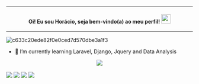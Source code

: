 <hr>
<h4 align="center">
Oi! Eu sou Horácio, seja bem-vindo(a) ao meu perfil! <img src="https://media.giphy.com/media/hvRJCLFzcasrR4ia7z/giphy.gif" width="25px">
</h4>
<hr>

![c633c20ede82f0e0ced7d570dbe3a1f3](https://user-images.githubusercontent.com/70382532/138322189-2db8df52-9dcb-40a0-88a8-c365466bd33d.gif)

- 🌱 I’m currently learning Laravel, Django, Jquery and Data Analysis

<div style='text-align:center'>
  <img src="https://github-readme-streak-stats.herokuapp.com/?user=Hrcius&theme=tokyonight&hide_border=true">
</div>
<br>
<div> 
  <a href="https://instagram.com/h_barretu" target="_blank"><img src="https://img.shields.io/badge/-Instagram-%23E4405F?style=for-the-badge&logo=instagram&logoColor=white" target="_blank"></a>
 <a href="https://discord.com/channels/H_Barreto" target="_blank"><img src="https://img.shields.io/badge/Discord-7289DA?style=for-the-badge&logo=discord&logoColor=white" target="_blank"></a> 
  <a href = "mailto:horaciobarreto43@gmail.com"><img src="https://img.shields.io/badge/-Gmail-%23333?style=for-the-badge&logo=gmail&logoColor=white" target="_blank"></a>
  <a href="https://www.linkedin.com/in/hor%C3%A1cio-barreto-456a13235/" target="_blank"><img src="https://img.shields.io/badge/-LinkedIn-%230077B5?style=for-the-badge&logo=linkedin&logoColor=white" target="_blank"></a> 

</div>


